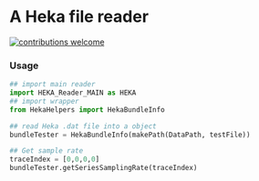 
# A Heka file reader

[![contributions welcome](https://img.shields.io/badge/contributions-welcome-brightgreen.svg?style=flat)](https://github.com/ZeitgeberH/HekaReader/issues)&nbsp;



### Usage
```python
## import main reader 
import HEKA_Reader_MAIN as HEKA
## import wrapper
from HekaHelpers import HekaBundleInfo

## read Heka .dat file into a object
bundleTester = HekaBundleInfo(makePath(DataPath, testFile))

## Get sample rate
traceIndex = [0,0,0,0]
bundleTester.getSeriesSamplingRate(traceIndex)
```

